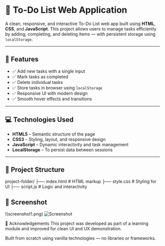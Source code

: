 # 📝 To-Do List Web Application

A clean, responsive, and interactive To-Do List web app built using **HTML**, **CSS**, and **JavaScript**. This project allows users to manage tasks efficiently by adding, completing, and deleting items — with persistent storage using `localStorage`.

---

## 🚀 Features

- ✅ Add new tasks with a single input
- ✅ Mark tasks as completed
- ✅ Delete individual tasks
- ✅ Store tasks in browser using `localStorage`
- ✅ Responsive UI with modern design
- ✅ Smooth hover effects and transitions

---

## 💻 Technologies Used

- **HTML5** – Semantic structure of the page
- **CSS3** – Styling, layout, and responsive design
- **JavaScript** – Dynamic interactivity and task management
- **LocalStorage** – To persist data between sessions

---

## 📂 Project Structure
project-folder/
├── index.html # HTML markup
├── style.css # Styling for UI
├── script.js # Logic and interactivity

## 📸 Screenshot
!(screenshot1.png)
![Screenshot](assets/screenshot.png)


🙌 Acknowledgements
This project was developed as part of a learning module and improved for clean UI and UX demonstration.

Built from scratch using vanilla technologies — no libraries or frameworks.



